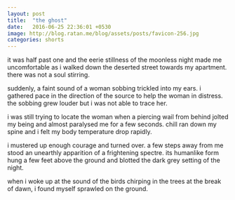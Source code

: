```yaml
---
layout: post
title:  "the ghost"
date:   2016-06-25 22:36:01 +0530
image: http://blog.ratan.me/blog/assets/posts/favicon-256.jpg
categories: shorts
---
```

it was half past one and the eerie stillness of the moonless night made me uncomfortable as i walked down the deserted street towards my apartment. there was not a soul stirring.

suddenly, a faint sound of a woman sobbing trickled into my ears. i gathered pace in the direction of the source to help the woman in distress. the sobbing grew louder but i was not able to trace her.

i was still trying to locate the woman when a piercing wail from behind jolted my being and almost paralysed me for a few seconds. chill ran down my spine and i felt my body temperature drop rapidly.

i mustered up enough courage and turned over. a few steps away from me stood an unearthly apparition of a frightening spectre. its humanlike form hung a few feet above the ground and blotted the dark grey setting of the night.

when i woke up at the sound of the birds chirping in the trees at the break of dawn, i found myself sprawled on the ground. 